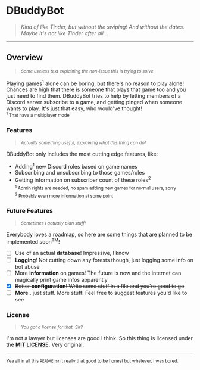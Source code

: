 # DBuddyBot
> *Kind of like Tinder, but without the swiping! And without the dates. Maybe it's not like Tinder after all...*

---

## Overview
> <sub>*Some useless text explaining the non-issue this is trying to solve*</sub>


Playing games<sup>1</sup> alone can be boring, but there's no reason to play alone! Chances are high that there is someone that plays that game too
and you just need to find them. DBuddyBot tries to help by letting members of a Discord server subscribe to a game, and getting pinged when someone wants to play.
It's just that easy, who would've thought!  
<sub><sup>1</sup> That have a multiplayer mode<sub/>

### Features
> <sub>*Actually something useful, explaining what this thing can do!*</sub>

DBuddyBot only includes the most cutting edge features, like:
+ Adding<sup>1</sup> new Discord roles based on game names
+ Subscribing and unsubscribing to those games/roles
+ Getting information on subscriber count of these roles<sup>2</sup>  
<sub><sup>1</sup> Admin rights are needed, no spam adding new games for normal users, sorry</sub>  
<sub><sup>2</sup> Probably even more information at some point</sub>

### Future Features
> <sub>*Sometimes I actually plan stuff!*</sub>

Everybody loves a roadmap, so here are some things that are planned to be implemented soon<sup>TM</sup>!
- [ ] Use of an actual **database**! Impressive, I know
- [ ] **Logging**! Not cutting down any forests though, just logging some info on bot abuse
- [ ] More **information** on games! The future is now and the internet can magically print game infos apparently
- [x] ~~Better **configuration**! Write some stuff in a file and you're good to go~~
- [ ] **More**.. just stuff. More stuff! Feel free to suggest features you'd like to see

### License
> <sub>*You got a license for that, Sir?*</sub>

I'm not a lawyer but licenses are good I think.
So this thing is licensed under the [**MIT LICENSE**](https://github.com/pron1x/DBuddyBot/blob/master/LICENSE). Very original.

---

<sub>Yea all in all this `README` isn't really that good to be honest but whatever, I was bored.</sub>
